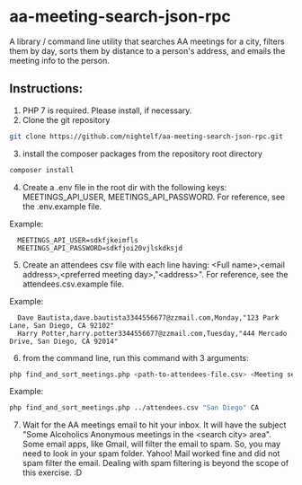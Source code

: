 # aa-meeting-search-json-rpc
A library / command line utility that searches AA meetings for a city, filters them by day, sorts them by distance to a person's address, and emails the meeting info to the person.

## Instructions:
1. PHP 7 is required. Please install, if necessary.
2. Clone the git repository
```sh
git clone https://github.com/nightelf/aa-meeting-search-json-rpc.git
```

3. install the composer packages from the repository root directory
```sh
composer install
```

4. Create a .env file in the root dir with the following keys: MEETINGS_API_USER, MEETINGS_API_PASSWORD. For reference, see the .env.example file.

Example:
```TEXT
  MEETINGS_API_USER=sdkfjkeimfls
  MEETINGS_API_PASSWORD=sdkfjoi20vjlskdksjd
```

5. Create an attendees csv file with each line having: \<Full name\>,\<email address\>,\<preferred meeting day\>,"\<address\>". For reference, see the attendees.csv.example file.

Example:
```csv
  Dave Bautista,dave.bautista3344556677@zzmail.com,Monday,"123 Park Lane, San Diego, CA 92102"
  Harry Potter,harry.potter3344556677@zzmail.com,Tuesday,"444 Mercado Drive, San Diego, CA 92014"
```

6. from the command line, run this command with 3 arguments:
```sh
php find_and_sort_meetings.php <path-to-attendees-file.csv> <Meeting search city> <state code>
```

Example:
```sh
php find_and_sort_meetings.php ../attendees.csv "San Diego" CA
```

7. Wait for the AA meetings email to hit your inbox. It will have the subject "Some Alcoholics Anonymous meetings in the \<search city\> area". Some email apps, like Gmail, will filter the email to spam. So, you may need to look in your spam folder. Yahoo! Mail worked fine and did not spam filter the email. Dealing with spam filtering is beyond the scope of this exercise. :D
